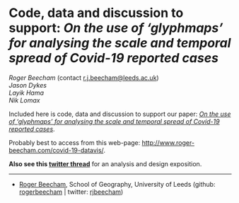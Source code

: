 Code, data and discussion to support: *On the use of ‘glyphmaps’ for analysing the scale and temporal spread of Covid-19 reported cases*
================

*Roger Beecham* (contact <r.j.beecham@leeds.ac.uk>) <br> *Jason Dykes*
<br> *Layik Hama* <br> *Nik Lomax*

Included here is code, data and discussion to support our paper:
[*On the use of ‘glyphmaps’ for analysing the scale and temporal spread of Covid-19 reported cases*]().

Probably best to access from this web-page:
<http://www.roger-beecham.com/covid-19-datavis/>.

**Also see this [twitter
thread](https://threadreaderapp.com/thread/1317019462453895168.html)**
for an analysis and design exposition.

-----

  - [Roger Beecham](http://www.roger-beecham.com/), School of Geography,
    University of Leeds (github:
    [rogerbeecham](https://github.com/rogerbeecham) | twitter:
    [rjbeecham](https://twitter.com/rjbeecham))

